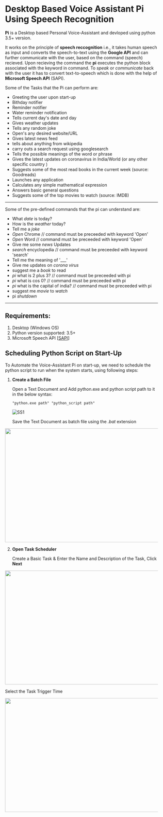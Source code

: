 # Desktop Based Voice Assistant Pi Using Speech Recognition

**Pi** is a Desktop based Personal Voice-Assistant and devloped using python 3.5+ version.

It works on the principle of **speech reccognition** i.e., it takes human speech as input and converts the speech-to-text using the **Google API** and can further communicate with the user, based on the command (speech) recieved. Upon recieving the command the **pi** executes the python block associated with the keyword in command. To *speak* or *communicate* back with the user it has to convert text-to-speech which is done with the help of **Microsoft Speech API** (SAPI).

Some of the Tasks that the Pi can perform are:

* Greeting the user upon start-up
* Bithday notifier
* Reminder notifier
* Water reminder notification
* Tells current day's date and day
* Gives weather updates
* Tells any random joke
* Open's any desired website/URL
* Gives latest news feed
* tells about anything from wikipedia
* carry outs a search request using googlesearch
* Tells the possible meanings of the word or phrase
* Gives the latest updates on coronavirus in India/World (or any other specific country )
* Suggests some of the most read books in the current week (source: Goodreads)
* Launches any application
* Calculates any simple mathematical expression
* Answers basic general questions
* Suggests some of the top movies to watch (source: IMDB)

***
Some of the pre-defined commands that the pi can understand are:

* What _date_ is today?
* How is the _weather_ today?
* Tell me a _joke_
* _Open_ Chrome // command must be preceeded with keyword 'Open'
* _Open_ Word  // command must be preceeded with keyword 'Open'
* Give me some _news_ Updates
* _search_ encyclopedia // command must be preceeded with keyword 'search'
* Tell me the meaning of '___'
* Give me updates on _corona virus_
* suggest me a _book_ to read
* _pi_ what is 2 plus 3? // command must be preceeded with pi
* _pi_ what is cos 0? // command must be preceeded with pi
* _pi_ what is the capital of india? // command must be preceeded with pi
* suggest me _movie_ to _watch_
* pi _shutdown_

***
## Requirements:

1. Desktop (Windows OS)
2. Python version supported: 3.5+
3. Microsoft Speech API [[SAPI](https://www.microsoft.com/en-in/download/details.aspx?id=27226)]

## Scheduling Python Script on Start-Up

To Automate the Voice-Assistant Pi on start-up, we need to schedule the python script to run when the system starts, using following steps:
1. **Create a Batch File**

   Open a Text Document and Add python.exe and python script path to it in the below syntax:
   
   ```
   "python.exe path" "python_script path"
   ```
  
   ![SS1](https://user-images.githubusercontent.com/64901486/81271504-d0f67500-9069-11ea-8586-b040e96daf93.PNG)

   Save the Text Document as batch file using the _.bat_ extension
  
  <p align="center">
  <img width="550" height="375" src="https://user-images.githubusercontent.com/64901486/81270367-42352880-9068-11ea-83ea-6c90e3cdc407.PNG">
  </p>
  
 2. **Open Task Scheduler**

    Create a Basic Task & Enter the Name and Description of the Task, Click **Next**
    
  <p align="center">
  <img width="550" height="375" src="https://user-images.githubusercontent.com/64901486/81270381-46614600-9068-11ea-8b8a-d739792daa87.PNG">
  </p>
    Select the Task Trigger Time
    
  <p align="center">
  <img width="550" height="375" src="https://user-images.githubusercontent.com/64901486/81270386-495c3680-9068-11ea-906d-40b6154e3160.png">
  </p>
